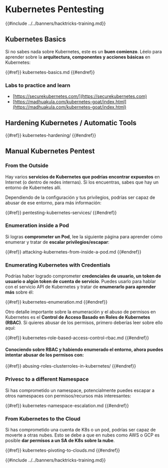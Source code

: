 # Kubernetes Pentesting

{{#include ../../banners/hacktricks-training.md}}

## Kubernetes Basics

Si no sabes nada sobre Kubernetes, este es un **buen comienzo**. Léelo para aprender sobre la **arquitectura, componentes y acciones básicas** en Kubernetes:

{{#ref}}
kubernetes-basics.md
{{#endref}}

### Labs to practice and learn

- [https://securekubernetes.com/](https://securekubernetes.com)
- [https://madhuakula.com/kubernetes-goat/index.html](https://madhuakula.com/kubernetes-goat/index.html)

## Hardening Kubernetes / Automatic Tools

{{#ref}}
kubernetes-hardening/
{{#endref}}

## Manual Kubernetes Pentest

### From the Outside

Hay varios **servicios de Kubernetes que podrías encontrar expuestos** en Internet (o dentro de redes internas). Si los encuentras, sabes que hay un entorno de Kubernetes allí.

Dependiendo de la configuración y tus privilegios, podrías ser capaz de abusar de ese entorno, para más información:

{{#ref}}
pentesting-kubernetes-services/
{{#endref}}

### Enumeration inside a Pod

Si logras **comprometer un Pod**, lee la siguiente página para aprender cómo enumerar y tratar de **escalar privilegios/escapar**:

{{#ref}}
attacking-kubernetes-from-inside-a-pod.md
{{#endref}}

### Enumerating Kubernetes with Credentials

Podrías haber logrado comprometer **credenciales de usuario, un token de usuario o algún token de cuenta de servicio**. Puedes usarlo para hablar con el servicio API de Kubernetes y tratar de **enumerarlo para aprender más** sobre él:

{{#ref}}
kubernetes-enumeration.md
{{#endref}}

Otro detalle importante sobre la enumeración y el abuso de permisos en Kubernetes es el **Control de Acceso Basado en Roles de Kubernetes (RBAC)**. Si quieres abusar de los permisos, primero deberías leer sobre ello aquí:

{{#ref}}
kubernetes-role-based-access-control-rbac.md
{{#endref}}

#### Conociendo sobre RBAC y habiendo enumerado el entorno, ahora puedes intentar abusar de los permisos con:

{{#ref}}
abusing-roles-clusterroles-in-kubernetes/
{{#endref}}

### Privesc to a different Namespace

Si has comprometido un namespace, potencialmente puedes escapar a otros namespaces con permisos/recursos más interesantes:

{{#ref}}
kubernetes-namespace-escalation.md
{{#endref}}

### From Kubernetes to the Cloud

Si has comprometido una cuenta de K8s o un pod, podrías ser capaz de moverte a otras nubes. Esto se debe a que en nubes como AWS o GCP es posible **dar permisos a un SA de K8s sobre la nube**.

{{#ref}}
kubernetes-pivoting-to-clouds.md
{{#endref}}

{{#include ../../banners/hacktricks-training.md}}
